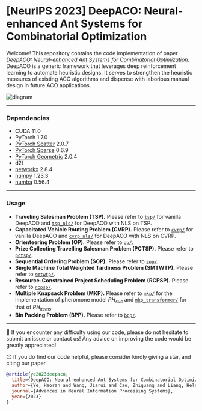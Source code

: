 # [NeurIPS 2023] DeepACO: Neural-enhanced Ant Systems for Combinatorial Optimization

Welcome! This repository contains the code implementation of paper [*DeepACO: Neural-enhanced Ant Systems for Combinatorial Optimization*](). DeepACO is a generic framework that leverages deep reinforcement learning to automate heuristic designs. It serves to strengthen the heuristic measures of existing ACO algorithms and dispense with laborious manual design in future ACO applications.

![diagram](./diagram.png)


---

### Dependencies

- CUDA 11.0
- PyTorch 1.7.0
- [PyTorch Scatter](https://github.com/rusty1s/pytorch_scatter) 2.0.7
- [PyTorch Sparse](https://github.com/rusty1s/pytorch_sparse) 0.6.9
- [PyTorch Geometric](https://github.com/pyg-team/pytorch_geometric) 2.0.4
- d2l
- [networkx](https://networkx.org/) 2.8.4
- [numpy](https://numpy.org/) 1.23.3
- [numba](https://numba.pydata.org/) 0.56.4

---

### Usage
- **Traveling Salesman Problem (TSP).** Please refer to [`tsp/`](./tsp) for vanilla DeepACO and [`tsp_nls/`](./tsp_nls) for DeepACO with NLS on TSP.
- **Capacitated Vehicle Routing Problem (CVRP).** Please refer to [`cvrp/`](./cvrp) for vanilla DeepACO and [`cvrp_nls/`](./cvrp_nls) for DeepACO with NLS on CVRP.
- **Orienteering Problem (OP).** Please refer to [`op/`](./op).
- **Prize Collecting Travelling Salesman Problem (PCTSP).** Please refer to [`pctsp/`](./pctsp).
- **Sequential Ordering Problem (SOP).** Please refer to [`sop/`](./sop).
- **Single Machine Total Weighted Tardiness Problem (SMTWTP).** Please refer to [`smtwtp/`](./smtwtp).
- **Resource-Constrained Project Scheduling Problem (RCPSP).** Please refer to [`rcpsp/`](./rcpsp).
- **Multiple Knapsack Problem (MKP).** Please refer to [`mkp/`](./mkp) for the implementation of pheromone model $PH_{suc}$ and [`mkp_transformer/`](./mkp_transformer) for that of $PH_{items}$.
- **Bin Packing Problem (BPP).** Please refer to [`bpp/`](./bpp).

----


🤩 If you encounter any difficulty using our code, please do not hesitate to submit an issue or contact us! Any advice on improving the code would be greatly appreciated!

😍 If you do find our code helpful, please consider kindly giving a star, and citing our paper.

```bibtex
@article{ye2023deepaco,
  title={DeepACO: Neural-enhanced Ant Systems for Combinatorial Optimization},
  author={Ye, Haoran and Wang, Jiarui and Cao, Zhiguang and Liang, Helan and Li, Yong},
  journal={Advances in Neural Information Processing Systems},
  year={2023}
}
```
